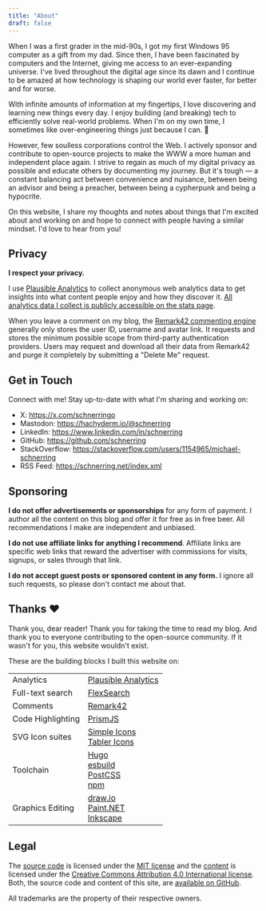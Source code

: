 ```yaml
---
title: "About"
draft: false
---
```


When I was a first grader in the mid-90s, I got my first Windows 95 computer as
a gift from my dad. Since then, I have been fascinated by computers and the
Internet, giving me access to an ever-expanding universe. I've lived throughout
the digital age since its dawn and I continue to be amazed at how technology is
shaping our world ever faster, for better and for worse.

With infinite amounts of information at my fingertips, I love discovering and
learning new things every day. I enjoy building (and breaking) tech to
efficiently solve real-world problems. When I'm on my own time, I sometimes like
over-engineering things just because I can. 🚀

However, few soulless corporations control the Web. I actively sponsor and
contribute to open-source projects to make the WWW a more human and independent
place again. I strive to regain as much of my digital privacy as possible and
educate others by documenting my journey. But it's tough — a constant balancing
act between convenience and nuisance, between being an advisor and being a
preacher, between being a cypherpunk and being a hypocrite.

On this website, I share my thoughts and notes about things that I'm excited
about and working on and hope to connect with people having a similar mindset.
I'd love to hear from you!

## Privacy

**I respect your privacy.**

I use [Plausible Analytics](https://plausible.io/) to collect anonymous web
analytics data to get insights into what content people enjoy and how they
discover it.
[All analytics data I collect is publicly accessible on the stats page](/stats).

When you leave a comment on my blog, the
[Remark42 commenting engine](https://remark42.com/) generally only stores the
user ID, username and avatar link. It requests and stores the minimum possible
scope from third-party authentication providers. Users may request and download
all their data from Remark42 and purge it completely by submitting a "Delete Me"
request.

## Get in Touch

Connect with me! Stay up-to-date with what I'm sharing and working on:

- X: <https://x.com/schnerringo>
- Mastodon: <https://hachyderm.io/@schnerring>
- LinkedIn: <https://www.linkedin.com/in/schnerring>
- GitHub: <https://github.com/schnerring>
- StackOverflow: <https://stackoverflow.com/users/1154965/michael-schnerring>
- RSS Feed: <https://schnerring.net/index.xml>

## Sponsoring

**I do not offer advertisements or sponsorships** for any form of payment. I
author all the content on this blog and offer it for free as in free beer. All
recommendations I make are independent and unbiased.

**I do not use affiliate links for anything I recommend**. Affiliate links are
specific web links that reward the advertiser with commissions for visits,
signups, or sales through that link.

**I do not accept guest posts or sponsored content in any form.** I ignore all
such requests, so please don't contact me about that.

## Thanks ❤️

Thank you, dear reader! Thank you for taking the time to read my blog. And thank
you to everyone contributing to the open-source community. If it wasn't for you,
this website wouldn't exist.

These are the building blocks I built this website on:

<!-- markdownlint-disable MD033 -->

|                   |                                                                                                                                         |
| ----------------- | --------------------------------------------------------------------------------------------------------------------------------------- |
| Analytics         | [Plausible Analytics](https://plausible.io)                                                                                             |
| Full-text search  | [FlexSearch](https://github.com/nextapps-de/flexsearch)                                                                                 |
| Comments          | [Remark42](https://remark42.com)                                                                                                        |
| Code Highlighting | [PrismJS](https://prismjs.com/)                                                                                                         |
| SVG Icon suites   | [Simple Icons](https://simpleicons.org/)<br>[Tabler Icons](https://tablericons.com/)                                                    |
| Toolchain         | [Hugo](https://gohugo.io/)<br>[esbuild](https://esbuild.github.io/)<br>[PostCSS](https://postcss.org/)<br>[npm](https://www.npmjs.com/) |
| Graphics Editing  | [draw.io](https://draw.io/)<br>[Paint.NET](https://www.getpaint.net/)<br>[Inkscape](https://duckduckgo.com/?t=ffab&q=inkscap&ia=web)    |

<!-- markdownlint-enable MD033 -->

## Legal

The [source code](https://github.com/schnerring/schnerring.github.io) is
licensed under the
[MIT license](https://github.com/schnerring/schnerring.github.io/blob/main/LICENSE)
and the
[content](https://github.com/schnerring/schnerring.github.io/tree/main/content)
is licensed under the
[Creative Commons Attribution 4.0 International license](https://github.com/schnerring/schnerring.github.io/blob/main/content/LICENSE).
Both, the source code and content of this site, are
[available on GitHub](https://github.com/schnerring/schnerring.github.io).

All trademarks are the property of their respective owners.
